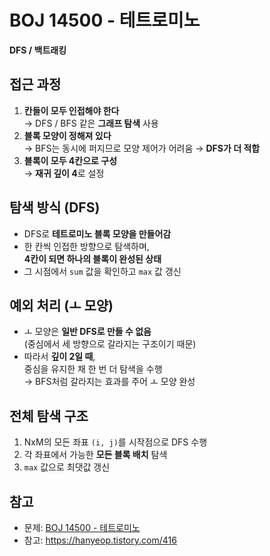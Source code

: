 # BOJ 14500 - 테트로미노

**DFS / 백트래킹**

## 접근 과정

1. **칸들이 모두 인접해야 한다**  
   → DFS / BFS 같은 **그래프 탐색** 사용  
2. **블록 모양이 정해져 있다**  
   → BFS는 동시에 퍼지므로 모양 제어가 어려움 → **DFS가 더 적합**  
3. **블록이 모두 4칸으로 구성**  
   → **재귀 깊이 4**로 설정

## 탐색 방식 (DFS)

- DFS로 **테트로미노 블록 모양을 만들어감**  
- 한 칸씩 인접한 방향으로 탐색하며,  
  **4칸이 되면 하나의 블록이 완성된 상태**  
- 그 시점에서 `sum` 값을 확인하고 `max` 값 갱신

## 예외 처리 (ㅗ 모양)

- ㅗ 모양은 **일반 DFS로 만들 수 없음**  
  (중심에서 세 방향으로 갈라지는 구조이기 때문)  
- 따라서 **깊이 2일 때**,  
  중심을 유지한 채 한 번 더 탐색을 수행  
  → BFS처럼 갈라지는 효과를 주어 ㅗ 모양 완성

## 전체 탐색 구조

1. NxM의 모든 좌표 `(i, j)`를 시작점으로 DFS 수행  
2. 각 좌표에서 가능한 **모든 블록 배치** 탐색  
3. `max` 값으로 최댓값 갱신


## 참고

- 문제: [BOJ 14500 - 테트로미노](https://www.acmicpc.net/problem/14500)  
- 참고: https://hanyeop.tistory.com/416
  

